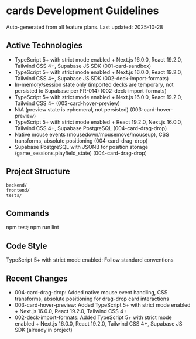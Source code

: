 ﻿# cards Development Guidelines

Auto-generated from all feature plans. Last updated: 2025-10-28

## Active Technologies
- TypeScript 5+ with strict mode enabled + Next.js 16.0.0, React 19.2.0, Tailwind CSS 4+, Supabase JS SDK (001-card-sandbox)
- TypeScript 5+ with strict mode enabled + Next.js 16.0.0, React 19.2.0, Tailwind CSS 4+, Supabase JS SDK (002-deck-import-formats)
- In-memory/session state only (imported decks are temporary, not persisted to Supabase per FR-014) (002-deck-import-formats)
- TypeScript 5+ with strict mode enabled + Next.js 16.0.0, React 19.2.0, Tailwind CSS 4+ (003-card-hover-preview)
- N/A (preview state is ephemeral, not persisted) (003-card-hover-preview)
- TypeScript 5+ with strict mode enabled + React 19.2.0, Next.js 16.0.0, Tailwind CSS 4+, Supabase PostgreSQL (004-card-drag-drop)
- Native mouse events (mousedown/mousemove/mouseup), CSS transforms, absolute positioning (004-card-drag-drop)
- Supabase PostgreSQL with JSONB for position storage (game_sessions.playfield_state) (004-card-drag-drop)

## Project Structure

```text
backend/
frontend/
tests/
```

## Commands

npm test; npm run lint

## Code Style

TypeScript 5+ with strict mode enabled: Follow standard conventions

## Recent Changes
- 004-card-drag-drop: Added native mouse event handling, CSS transforms, absolute positioning for drag-drop card interactions
- 003-card-hover-preview: Added TypeScript 5+ with strict mode enabled + Next.js 16.0.0, React 19.2.0, Tailwind CSS 4+
- 002-deck-import-formats: Added TypeScript 5+ with strict mode enabled + Next.js 16.0.0, React 19.2.0, Tailwind CSS 4+, Supabase JS SDK (already in project)


<!-- MANUAL ADDITIONS START -->
<!-- MANUAL ADDITIONS END -->
